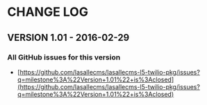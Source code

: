 # CHANGE LOG

## VERSION 1.01 - 2016-02-29

### All GitHub issues for this version
* [https://github.com/lasallecms/lasallecms-l5-twilio-pkg/issues?q=milestone%3A%22Version+1.01%22+is%3Aclosed](https://github.com/lasallecms/lasallecms-l5-twilio-pkg/issues?q=milestone%3A%22Version+1.01%22+is%3Aclosed)

